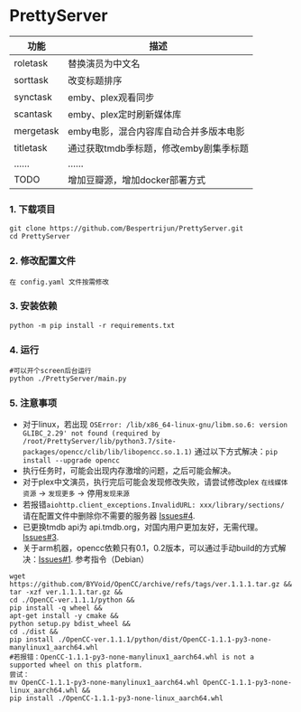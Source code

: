 # PrettyServer

<div align="center">
    
功能 | 描述
--- | ---
roletask | 替换演员为中文名
sorttask | 改变标题排序
synctask | emby、plex观看同步
scantask | emby、plex定时刷新媒体库
mergetask | emby电影，混合内容库自动合并多版本电影
titletask | 通过获取tmdb季标题，修改emby剧集季标题
…… | ……
TODO | 增加豆瓣源，增加docker部署方式
</div>

### 1. 下载项目
```
git clone https://github.com/Bespertrijun/PrettyServer.git
cd PrettyServer
```

### 2. 修改配置文件

```
在 config.yaml 文件按需修改
```

### 3. 安装依赖
```
python -m pip install -r requirements.txt
```

### 4. 运行

```
#可以开个screen后台运行
python ./PrettyServer/main.py
```

### 5. 注意事项

* 对于linux，若出现
`OSError: /lib/x86_64-linux-gnu/libm.so.6: version GLIBC_2.29' not found (required by /root/PrettyServer/lib/python3.7/site-packages/opencc/clib/lib/libopencc.so.1.1)`
通过以下方式解决：`pip install --upgrade opencc`
* 执行任务时，可能会出现内存激增的问题，之后可能会解决。
* 对于plex中文演员，执行完后可能会发现修改失败，请尝试修改plex `在线媒体资源` -> `发现更多` -> 停用`发现来源`
* 若报错`aiohttp.client_exceptions.InvalidURL: xxx/library/sections/`
请在配置文件中删除你不需要的服务器 [Issues#4](https://github.com/Bespertrijun/PrettyServer/issues/4#issue-2046900493).
* 已更换tmdb api为 api.tmdb.org，对国内用户更加友好，无需代理。[Issues#3](https://github.com/Bespertrijun/PrettyServer/issues/3#issue-2046653124).
* 关于arm机器，opencc依赖只有0.1，0.2版本，可以通过手动build的方式解决：[Issues#1](https://github.com/Bespertrijun/PrettyServer/issues/1#issue-2046264436).
参考指令（Debian）
```
wget https://github.com/BYVoid/OpenCC/archive/refs/tags/ver.1.1.1.tar.gz &&
tar -xzf ver.1.1.1.tar.gz &&
cd ./OpenCC-ver.1.1.1/python &&
pip install -q wheel &&
apt-get install -y cmake &&
python setup.py bdist_wheel &&
cd ./dist &&
pip install ./OpenCC-ver.1.1.1/python/dist/OpenCC-1.1.1-py3-none-manylinux1_aarch64.whl
#若报错：OpenCC-1.1.1-py3-none-manylinux1_aarch64.whl is not a supported wheel on this platform.
尝试：
mv OpenCC-1.1.1-py3-none-manylinux1_aarch64.whl OpenCC-1.1.1-py3-none-linux_aarch64.whl &&
pip install ./OpenCC-1.1.1-py3-none-linux_aarch64.whl
```